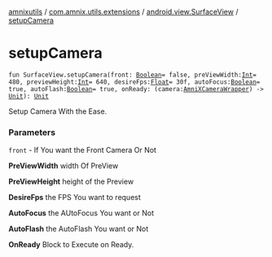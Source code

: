 [amnixutils](../../index.md) / [com.amnix.utils.extensions](../index.md) / [android.view.SurfaceView](index.md) / [setupCamera](./setup-camera.md)

# setupCamera

`fun SurfaceView.setupCamera(front: `[`Boolean`](https://kotlinlang.org/api/latest/jvm/stdlib/kotlin/-boolean/index.html)` = false, preViewWidth: `[`Int`](https://kotlinlang.org/api/latest/jvm/stdlib/kotlin/-int/index.html)` = 480, previewHeight: `[`Int`](https://kotlinlang.org/api/latest/jvm/stdlib/kotlin/-int/index.html)` = 640, desireFps: `[`Float`](https://kotlinlang.org/api/latest/jvm/stdlib/kotlin/-float/index.html)` = 30f, autoFocus: `[`Boolean`](https://kotlinlang.org/api/latest/jvm/stdlib/kotlin/-boolean/index.html)` = true, autoFlash: `[`Boolean`](https://kotlinlang.org/api/latest/jvm/stdlib/kotlin/-boolean/index.html)` = true, onReady: (camera: `[`AmniXCameraWrapper`](../../com.amnix.utils.extras/-amni-x-camera-wrapper/index.md)`) -> `[`Unit`](https://kotlinlang.org/api/latest/jvm/stdlib/kotlin/-unit/index.html)`): `[`Unit`](https://kotlinlang.org/api/latest/jvm/stdlib/kotlin/-unit/index.html)

Setup Camera With the Ease.

### Parameters

`front` - If You want the Front Camera Or Not

**PreViewWidth**
width Of PreView

**PreViewHeight**
height of the Preview

**DesireFps**
the FPS You want to request

**AutoFocus**
the AUtoFocus You want or Not

**AutoFlash**
the AutoFlash You want or Not

**OnReady**
Block to Execute on Ready.

